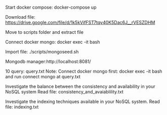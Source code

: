 Start docker compose: docker-compose up

Download file: https://drive.google.com/file/d/1k5kVifFST7tqv40K5Dac6J__rVESZDHM

Move to scripts folder and extract file

Connect docker mongo: docker exec -it <CONTAINER ID OF MONGO IMAGE> bash

Import file: ./scripts/mongoseed.sh

Mongodb manager:http://localhost:8081/

10 query: query.txt
Note:  Connect docker mongo first: docker exec -it <CONTAINER ID OF MONGO IMAGE> bash
and run connect mongo at query.txt

Investigate the balance between the consistency and availability in your NoSQL system
Read file: consistency_and_avaiablility.txt

Investigate the indexing techniques available in your NoSQL system.
Read file: indexing.txt




